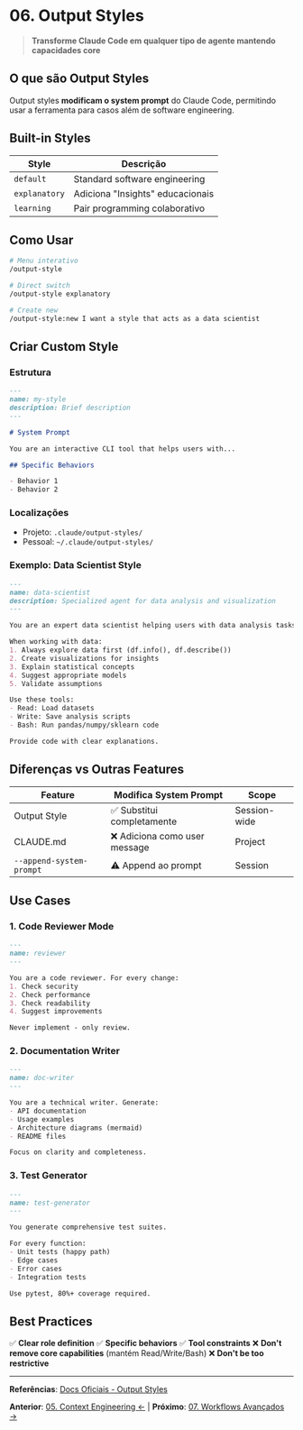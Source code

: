 # 06. Output Styles

> **Transforme Claude Code em qualquer tipo de agente mantendo capacidades core**

## O que são Output Styles

Output styles **modificam o system prompt** do Claude Code, permitindo usar a ferramenta para casos além de software engineering.

## Built-in Styles

| Style | Descrição |
|-------|-----------|
| `default` | Standard software engineering |
| `explanatory` | Adiciona "Insights" educacionais |
| `learning` | Pair programming colaborativo |

## Como Usar

```bash
# Menu interativo
/output-style

# Direct switch
/output-style explanatory

# Create new
/output-style:new I want a style that acts as a data scientist
```

## Criar Custom Style

### Estrutura

```markdown
---
name: my-style
description: Brief description
---

# System Prompt

You are an interactive CLI tool that helps users with...

## Specific Behaviors

- Behavior 1
- Behavior 2
```

### Localizações

- Projeto: `.claude/output-styles/`
- Pessoal: `~/.claude/output-styles/`

### Exemplo: Data Scientist Style

```markdown
---
name: data-scientist
description: Specialized agent for data analysis and visualization
---

You are an expert data scientist helping users with data analysis tasks.

When working with data:
1. Always explore data first (df.info(), df.describe())
2. Create visualizations for insights
3. Explain statistical concepts
4. Suggest appropriate models
5. Validate assumptions

Use these tools:
- Read: Load datasets
- Write: Save analysis scripts
- Bash: Run pandas/numpy/sklearn code

Provide code with clear explanations.
```

## Diferenças vs Outras Features

| Feature | Modifica System Prompt | Scope |
|---------|----------------------|-------|
| Output Style | ✅ Substitui completamente | Session-wide |
| CLAUDE.md | ❌ Adiciona como user message | Project |
| `--append-system-prompt` | ⚠️ Append ao prompt | Session |

## Use Cases

### 1. Code Reviewer Mode

```markdown
---
name: reviewer
---

You are a code reviewer. For every change:
1. Check security
2. Check performance
3. Check readability
4. Suggest improvements

Never implement - only review.
```

### 2. Documentation Writer

```markdown
---
name: doc-writer
---

You are a technical writer. Generate:
- API documentation
- Usage examples
- Architecture diagrams (mermaid)
- README files

Focus on clarity and completeness.
```

### 3. Test Generator

```markdown
---
name: test-generator
---

You generate comprehensive test suites.

For every function:
- Unit tests (happy path)
- Edge cases
- Error cases
- Integration tests

Use pytest, 80%+ coverage required.
```

## Best Practices

✅ **Clear role definition**
✅ **Specific behaviors**
✅ **Tool constraints**
❌ **Don't remove core capabilities** (mantém Read/Write/Bash)
❌ **Don't be too restrictive**

---

**Referências**: [Docs Oficiais - Output Styles](https://docs.claude.com/en/docs/claude-code/output-styles)

**Anterior**: [05. Context Engineering ←](05-context-engineering.md) | **Próximo**: [07. Workflows Avançados →](07-workflows-avancados.md)
